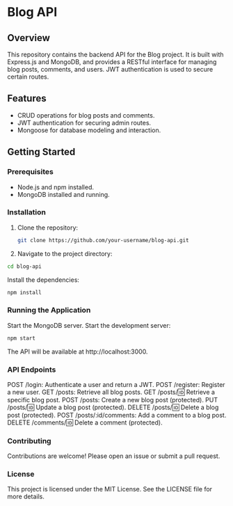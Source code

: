 # Blog API

## Overview
This repository contains the backend API for the Blog project. It is built with Express.js and MongoDB, and provides a RESTful interface for managing blog posts, comments, and users. JWT authentication is used to secure certain routes.

## Features
- CRUD operations for blog posts and comments.
- JWT authentication for securing admin routes.
- Mongoose for database modeling and interaction.

## Getting Started
### Prerequisites
- Node.js and npm installed.
- MongoDB installed and running.

### Installation
1. Clone the repository:
   ```bash
   git clone https://github.com/your-username/blog-api.git
   ```
2. Navigate to the project directory:
```bash
cd blog-api
```
Install the dependencies:
```bash
npm install
```
### Running the Application
Start the MongoDB server.
Start the development server:
```bash
npm start
```
The API will be available at http://localhost:3000.
### API Endpoints
POST /login: Authenticate a user and return a JWT.
POST /register: Register a new user.
GET /posts: Retrieve all blog posts.
GET /posts/:id: Retrieve a specific blog post.
POST /posts: Create a new blog post (protected).
PUT /posts/:id: Update a blog post (protected).
DELETE /posts/:id: Delete a blog post (protected).
POST /posts/:id/comments: Add a comment to a blog post.
DELETE /comments/:id: Delete a comment (protected).
### Contributing
Contributions are welcome! Please open an issue or submit a pull request.

### License
This project is licensed under the MIT License. See the LICENSE file for more details.
